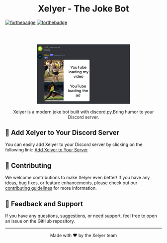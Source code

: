 <h1 align="center">Xelyer - The Joke Bot</h1>


<p align = "left">

[![forthebadge](https://forthebadge.com/images/badges/open-source.svg)](https://forthebadge.com) [![forthebadge](https://forthebadge.com/images/badges/made-with-python.svg)](https://forthebadge.com)

</p>

<br><br>

<p align="center">
  <img src="img/Githubreadme.png" alt="Demo" width="300">
</p>

<p align="center">Xelyer is a modern joke bot built with discord.py.Bring humor to your Discord server.</p>

## 🤖 Add Xelyer to Your Discord Server

You can easily add Xelyer to your Discord server by clicking on the following link: [Add Xelyer to Your Server](https://discord.com/oauth2/authorize?client_id=1111316333666254878&permissions=534723950656&scope=bot)

## 🌟 Contributing

We welcome contributions to make Xelyer even better! If you have any ideas, bug fixes, or feature enhancements, please check out our [contributing guidelines](CONTRIBUTING.md) for more information.

## 📝 Feedback and Support

If you have any questions, suggestions, or need support, feel free to open an issue on the GitHub repository.

---

<p align="center">Made with ❤️ by the Xelyer team</p>
